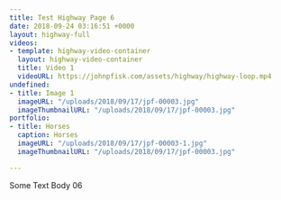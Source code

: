 ```yaml
---
title: Test Highway Page 6
date: 2018-09-24 03:16:51 +0000
layout: highway-full
videos:
- template: highway-video-container
  layout: highway-video-container
  title: Video 1
  videoURL: https://johnpfisk.com/assets/highway/highway-loop.mp4
undefined:
- title: Image 1
  imageURL: "/uploads/2018/09/17/jpf-00003.jpg"
  imageThumbnailURL: "/uploads/2018/09/17/jpf-00003.jpg"
portfolio:
- title: Horses
  caption: Horses
  imageURL: "/uploads/2018/09/17/jpf-00003-1.jpg"
  imageThumbnailURL: "/uploads/2018/09/17/jpf-00003.jpg"

---
```

Some Text Body 06